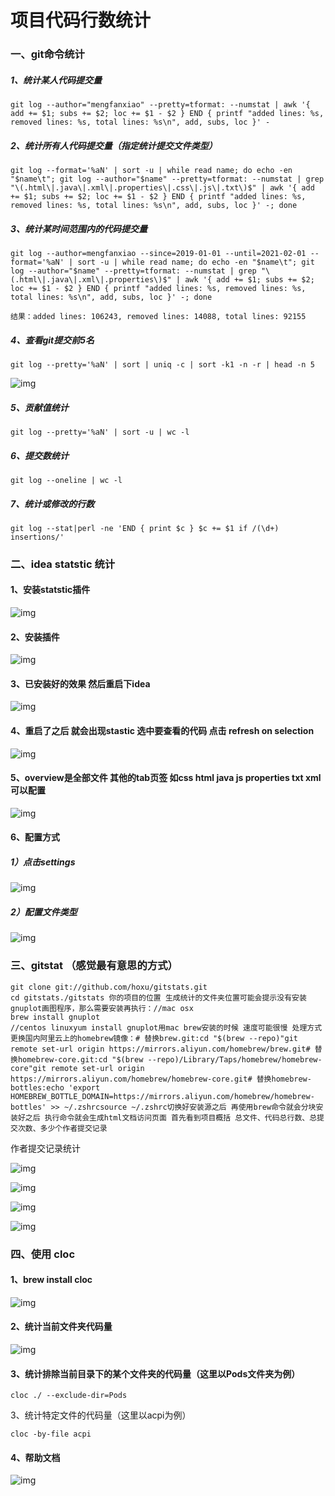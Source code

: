 # 项目代码行数统计

### 一、git命令统计

##### 1、统计某人代码提交量

```
git log --author="mengfanxiao" --pretty=tformat: --numstat | awk '{ add += $1; subs += $2; loc += $1 - $2 } END { printf "added lines: %s, removed lines: %s, total lines: %s\n", add, subs, loc }' -
```

##### 2、统计所有人代码提交量（指定统计提交文件类型）

```
git log --format='%aN' | sort -u | while read name; do echo -en "$name\t"; git log --author="$name" --pretty=tformat: --numstat | grep "\(.html\|.java\|.xml\|.properties\|.css\|.js\|.txt\)$" | awk '{ add += $1; subs += $2; loc += $1 - $2 } END { printf "added lines: %s, removed lines: %s, total lines: %s\n", add, subs, loc }' -; done
```

##### 3、统计某时间范围内的代码提交量

```
git log --author=mengfanxiao --since=2019-01-01 --until=2021-02-01 --format='%aN' | sort -u | while read name; do echo -en "$name\t"; git log --author="$name" --pretty=tformat: --numstat | grep "\(.html\|.java\|.xml\|.properties\)$" | awk '{ add += $1; subs += $2; loc += $1 - $2 } END { printf "added lines: %s, removed lines: %s, total lines: %s\n", add, subs, loc }' -; done
```

```
结果：added lines: 106243, removed lines: 14088, total lines: 92155
```

##### 4、查看git提交前5名

```
git log --pretty='%aN' | sort | uniq -c | sort -k1 -n -r | head -n 5
```

![img](./images/v2-dbdd12a0a0dc31e483b78845cafd7c88_720w.jpg)

##### 5、贡献值统计

```
git log --pretty='%aN' | sort -u | wc -l
```

##### 6、提交数统计

```text
git log --oneline | wc -l
```

##### 7、统计或修改的行数

```
git log --stat|perl -ne 'END { print $c } $c += $1 if /(\d+) insertions/'
```

### 二、idea statstic 统计

#### 1、安装statstic插件



![img](./images/v2-e3486c4cce7dafc3d6c8e074235dd456_720w.jpg)



#### 2、安装插件



![img](./images/v2-3452df044723b5d2553c171b5fdbb710_720w.jpg)



#### 3、已安装好的效果 然后重启下idea



![img](./images/v2-79fad617f4904b000638a9cfcaa0f288_720w.jpg)



#### 4、重启了之后 就会出现stastic 选中要查看的代码 点击 refresh on selection



![img](./images/v2-0c093cf4023f9fa28f40fa6de9b71e8c_720w.jpg)



#### 5、overview是全部文件 其他的tab页签 如css html java js properties txt xml 可以配置



![img](./images/v2-3bbf103357ee371002c6f41313af1d99_720w.jpg)



#### 6、配置方式

##### 1）点击settings



![img](./images/v2-9ea6be7e92c553b3a6f5430da6170ac7_720w.jpg)



##### 2）配置文件类型



![img](./images/v2-caa216648908fbb20cf2657cfbeb50b8_720w.jpg)



### 三、gitstat （感觉最有意思的方式）

```text
git clone git://github.com/hoxu/gitstats.git
cd gitstats./gitstats 你的项目的位置 生成统计的文件夹位置可能会提示没有安装gnuplot画图程序，那么需要安装再执行：//mac osx
brew install gnuplot
//centos linuxyum install gnuplot用mac brew安装的时候 速度可能很慢 处理方式更换国内阿里云上的homebrew镜像：# 替换brew.git:cd "$(brew --repo)"git remote set-url origin https://mirrors.aliyun.com/homebrew/brew.git# 替换homebrew-core.git:cd "$(brew --repo)/Library/Taps/homebrew/homebrew-core"git remote set-url origin https://mirrors.aliyun.com/homebrew/homebrew-core.git# 替换homebrew-bottles:echo 'export HOMEBREW_BOTTLE_DOMAIN=https://mirrors.aliyun.com/homebrew/homebrew-bottles' >> ~/.zshrcsource ~/.zshrc切换好安装源之后 再使用brew命令就会分块安装好之后 执行命令就会生成html文档访问页面 首先看到项目概括 总文件、代码总行数、总提交次数、多少个作者提交记录
```

作者提交记录统计



![img](./images/v2-b8c64b6ed71143307292d6c809802236_720w.jpg)





![img](./images/v2-00f7cddd7d53c72c82096a040c549942_720w.jpg)





![img](./images/v2-5db744a40e259ba85bdb5b147f4d91c4_720w.jpg)





![img](./images/v2-85e4da6dd2c8aaaa84804c44ac7049e8_720w.jpg)



### 四、使用 cloc

#### 1、brew install cloc



![img](./images/v2-f543f2a2f0daaca020f0fed92c1f355d_720w.jpg)



#### 2、统计当前文件夹代码量



![img](./images/v2-e2cbf734b943cfd651bd0d2fe0d47e4e_720w.jpg)



#### 3、统计排除当前目录下的某个文件夹的代码量（这里以Pods文件夹为例）

```
cloc ./ --exclude-dir=Pods
```

3、统计特定文件的代码量（这里以acpi为例）

```
cloc -by-file acpi
```

#### 4、帮助文档

![img](./images/v2-194eb4bad5438beee92d70f7bf58ab8c_720w.jpg)